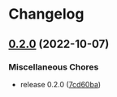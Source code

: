 # Changelog

## [0.2.0](https://github.com/hrbrmstr/rust-weatherflow/compare/v0.2.0...v0.2.0) (2022-10-07)


### Miscellaneous Chores

* release 0.2.0 ([7cd60ba](https://github.com/hrbrmstr/rust-weatherflow/commit/7cd60bade9e92f646f433d04c92c3947f36f30b5))
